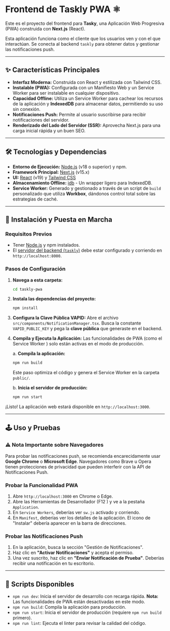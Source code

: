 # Frontend de Taskly PWA ⚛️

Este es el proyecto del frontend para **Tasky**, una Aplicación Web Progresiva (PWA) construida con **Next.js** (React).

Esta aplicación funciona como el cliente que los usuarios ven y con el que interactúan. Se conecta al backend `taskly` para obtener datos y gestionar las notificaciones push.

---

## ✨ Características Principales

-   **Interfaz Moderna:** Construida con React y estilizada con Tailwind CSS.
-   **Instalable (PWA):** Configurada con un Manifiesto Web y un Service Worker para ser instalable en cualquier dispositivo.
-   **Capacidad Offline:** Utiliza un Service Worker para cachear los recursos de la aplicación y **IndexedDB** para almacenar datos, permitiendo su uso sin conexión.
-   **Notificaciones Push:** Permite al usuario suscribirse para recibir notificaciones del servidor.
-   **Renderizado del Lado del Servidor (SSR):** Aprovecha Next.js para una carga inicial rápida y un buen SEO.

---

## 🛠️ Tecnologías y Dependencias

-   **Entorno de Ejecución:** [Node.js](https://nodejs.org/en/ ) (v18 o superior) y npm.
-   **Framework Principal:** [Next.js](https://nextjs.org/ ) (v15.x)
-   **UI:** [React](https://react.dev/ ) (v19) y [Tailwind CSS](https://tailwindcss.com/ )
-   **Almacenamiento Offline:** [idb](https://github.com/jakearchibald/idb ) - Un wrapper ligero para IndexedDB.
-   **Service Worker:** Generado y gestionado a través de un script de `build` personalizado que utiliza **Workbox**, dándonos control total sobre las estrategias de caché.

---

## 🚀 Instalación y Puesta en Marcha

### Requisitos Previos
-   Tener [Node.js](https://nodejs.org/en/ ) y npm instalados.
-   El [servidor del backend (`taskly`)](#) debe estar configurado y corriendo en `http://localhost:8000`.

### Pasos de Configuración

1.  **Navega a esta carpeta:**
    ```bash
    cd taskly-pwa
    ```

2.  **Instala las dependencias del proyecto:**
    ```bash
    npm install
    ```

3.  **Configura la Clave Pública VAPID:**
    Abre el archivo `src/components/NotificationManager.tsx`. Busca la constante `VAPID_PUBLIC_KEY` y pega la **clave pública** que generaste en el backend.

4.  **Compila y Ejecuta la Aplicación:**
    Las funcionalidades de PWA (como el Service Worker ) solo están activas en el modo de producción.
    
    a. **Compila la aplicación:**
    ```bash
    npm run build
    ```
    Este paso optimiza el código y genera el Service Worker en la carpeta `public/`.

    b. **Inicia el servidor de producción:**
    ```bash
    npm run start
    ```

¡Listo! La aplicación web estará disponible en `http://localhost:3000`.

---

## 🕹️ Uso y Pruebas

### ⚠️ Nota Importante sobre Navegadores
Para probar las notificaciones push, se recomienda encarecidamente usar **Google Chrome** o **Microsoft Edge**. Navegadores como Brave u Opera tienen protecciones de privacidad que pueden interferir con la API de Notificaciones Push.

### Probar la Funcionalidad PWA
1.  Abre `http://localhost:3000` en Chrome o Edge.
2.  Abre las Herramientas de Desarrollador (F12 ) y ve a la pestaña `Application`.
3.  En `Service Workers`, deberías ver `sw.js` activado y corriendo.
4.  En `Manifest`, deberías ver los detalles de la aplicación. El icono de "Instalar" debería aparecer en la barra de direcciones.

### Probar las Notificaciones Push
1.  En la aplicación, busca la sección "Gestión de Notificaciones".
2.  Haz clic en **"Activar Notificaciones"** y acepta el permiso.
3.  Una vez suscrito, haz clic en **"Enviar Notificación de Prueba"**. Deberías recibir una notificación en tu escritorio.

---

## 📜 Scripts Disponibles

-   `npm run dev`: Inicia el servidor de desarrollo con recarga rápida. **Nota:** Las funcionalidades de PWA están desactivadas en este modo.
-   `npm run build`: Compila la aplicación para producción.
-   `npm run start`: Inicia el servidor de producción (requiere `npm run build` primero).
-   `npm run lint`: Ejecuta el linter para revisar la calidad del código.
